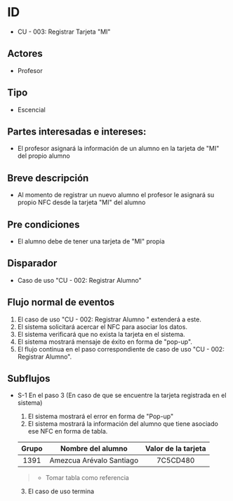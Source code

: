 # ID
- CU - 003: Registrar Tarjeta "MI"
   
## Actores
* Profesor
  
## Tipo 
* Escencial
   
## Partes interesadas e intereses:
- El profesor asignará la información de un alumno en la tarjeta de "MI" del propio alumno
  
## Breve descripción
- Al momento de registrar un nuevo alumno el profesor le asignará su propio NFC desde la tarjeta "MI" del alumno

## Pre condiciones
- El alumno debe de tener una tarjeta de "MI" propia
  
## Disparador
- Caso de uso "CU - 002: Registrar Alumno"

## Flujo normal de eventos
1. El caso de uso "CU - 002: Registrar Alumno " extenderá a este.
2. El sistema solicitará acercar el NFC para asociar los datos.
3. El sistema verificará que no exista la tarjeta en el sistema.
4. El sistema mostrará mensaje de éxito en forma de "pop-up".
5. El flujo continua en el paso correspondiente de caso de uso "CU - 002: Registrar Alumno".

## Subflujos
- S-1 En el paso 3 (En caso de que se encuentre la tarjeta registrada en el sistema)
    1. El sistema mostrará el error en forma de "Pop-up"
    2. El sistema mostrará la información del alumno que tiene asociado ese NFC en forma de tabla.

    | Grupo | Nombre del alumno| Valor de la tarjeta|
    |:----:|:----:|:----:|
    |1391|Amezcua Arévalo Santiago|7C5CD480|
    > * Tomar tabla como referencia 

    3. El caso de uso termina